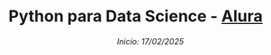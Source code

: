# Python para Data Science - [Alura](https://cursos.alura.com.br/formacao-data-science-python)
<h6 align="center">Inicio: 17/02/2025 </h6> <br>